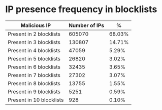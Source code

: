 # IP presence frequency in blocklists
| Malicious IP | Number of IPs | % |
|----|----|----|
| Present in 2 blocklists | 605070 | 68.03% |
| Present in 3 blocklists | 130807 | 14.71% |
| Present in 4 blocklists | 47059 | 5.29% |
| Present in 5 blocklists | 26820 | 3.02% |
| Present in 6 blocklists | 32435 | 3.65% |
| Present in 7 blocklists | 27302 | 3.07% |
| Present in 8 blocklists | 13755 | 1.55% |
| Present in 9 blocklists | 5251 | 0.59% |
| Present in 10 blocklists | 928 | 0.10% |
